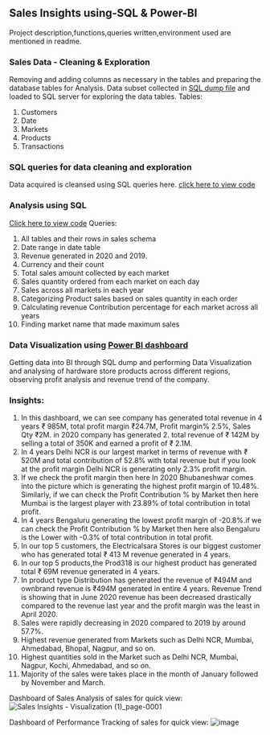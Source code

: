 ## Sales Insights using-SQL & Power-BI

Project description,functions,queries written,environment used are mentioned in readme.

### Sales Data - Cleaning & Exploration
Removing and adding columns as necessary in the tables and preparing the database tables for Analysis.
Data subset collected in [SQL dump file](https://github.com/vishnu55510/Sales_Insights-SQL-Power-BI/blob/main/Database%20dump.sql) and loaded to SQL server for exploring the data tables.
Tables:
1. Customers
2. Date
3. Markets
4. Products
5. Transactions

### SQL queries for data cleaning and exploration
Data acquired is cleansed using SQL queries here.
[click here to view code](https://github.com/vishnu55510/Sales_Insights-SQL-Power-BI/blob/main/Data%20Cleaning%20%26%20Exploration%20using%20SQL.sql)

### Analysis using SQL
[Click here to view code](https://github.com/vishnu55510/Sales_Insights-SQL-Power-BI/blob/main/Data%20Analysis%20using%20SQL.sql)
Queries:
1. All tables and their rows in sales schema
2. Date range in date table
3. Revenue generated in 2020 and 2019.
4. Currency and their count
5. Total sales amount collected by each market
6. Sales quantity ordered from each market on each day
7. Sales across all markets in each year
8. Categorizing Product sales based on sales quantity in each order
9. Calculating revenue Contribution percentage for each market across all years
10. Finding market name that made maximum sales

### Data Visualization using [Power BI dashboard](https://github.com/vishnu55510/Sales_Insights-SQL-Power-BI/blob/main/Sales%20Insights%20-%20Visualization.pbix)
Getting data into BI through SQL dump and performing Data Visualization and analysing of hardware store products across different regions, observing profit analysis and revenue trend of the company.

### Insights:
1. In this dashboard, we can see company has generated total revenue in 4 years ₹ 985M, total profit margin ₹24.7M, Profit margin% 2.5%, Sales Qty ₹2M. in 2020 company has generated 2. total revenue of ₹ 142M by selling a total of 350K and earned a profit of ₹ 2.1M.
3. In 4 years Delhi NCR is our largest market in terms of revenue with ₹ 520M and total contribution of 52.8% with total revenue but if you look at the profit margin Delhi NCR is generating only 2.3% profit margin.
4. If we check the profit margin then here In 2020 Bhubaneshwar comes into the picture which is generating the highest profit margin of 10.48%. Similarly, if we can check the Profit Contribution % by Market then here Mumbai is the largest player with 23.89% of total contribution in total profit.
5. In 4 years Bengaluru generating the lowest profit margin of -20.8%.if we can check the Profit Contribution % by Market then here also Bengaluru is the Lower with -0.3% of total contribution in total profit.
6. In our top 5 customers, the Electricalsara Stores is our biggest customer who has generated total ₹ 413 M revenue generated in 4 years.
7. In our top 5 products,the Prod318 is our highest product has generated total ₹ 69M revenue generated in 4 years.
8. In product type Distribution has generated the revenue of ₹494M and ownbrand revenue is ₹494M generated in entire 4 years.
Revenue Trend is showing that in June 2020 revenue has been decreased drastically compared to the revenue last year and the profit margin was the least in April 2020.
9. Sales were rapidly decreasing in 2020 compared to 2019 by around 57.7%.
10. Highest revenue generated from Markets such as Delhi NCR, Mumbai, Ahmedabad, Bhopal, Nagpur, and so on.
11. Highest quantities sold in the Market such as Delhi NCR, Mumbai, Nagpur, Kochi, Ahmedabad, and so on.
12. Majority of the sales were takes place in the month of January followed by November and March.


Dashboard of Sales Analysis of sales for quick view:
![Sales Insights - Visualization (1)_page-0001](https://github.com/vishnu55510/Sales_Insights-SQL-Power-BI/assets/162179720/b5ef7470-f099-4dbc-a9c4-a1e29f7e95b5)


Dashboard of Performance Tracking of sales for quick view:
![image](https://user-images.githubusercontent.com/106775145/209099717-295fd41e-fffc-4bdb-83ab-a50bbef24b86.png)





